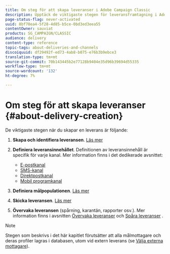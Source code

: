 ```yaml
---
title: Om steg för att skapa leveranser i Adobe Campaign Classic
description: Upptäck de viktigaste stegen för leveransframtagning i Adobe Campaign Classic.
page-status-flag: never-activated
uuid: 8bf70ea4-5f28-4d85-b5ce-0bd3ed3eea55
contentOwner: sauviat
products: SG_CAMPAIGN/CLASSIC
audience: delivery
content-type: reference
topic-tags: about-deliveries-and-channels
discoiquuid: df29492f-ed73-4ab8-b075-e76b3b9ebce3
translation-type: tm+mt
source-git-commit: 70b143445b2e77128b9404e35d96b39694d55335
workflow-type: tm+mt
source-wordcount: '132'
ht-degree: 7%

---
```



# Om steg för att skapa leveranser {#about-delivery-creation}

De viktigaste stegen när du skapar en leverans är följande:

1. **Skapa och identifiera leveransen**. [Läs mer](../../delivery/using/steps-create-and-identify-the-delivery.md)

1. **Definiera leveransinnehållet**. Definitionen av leveransinnehåll är specifik för varje kanal. Mer information finns i det dedikerade avsnittet:

   * [E-postkanal](../../delivery/using/defining-the-email-content.md)
   * [SMS-kanal](../../delivery/using/sms-channel.md#defining-the-sms-content)
   * [Direktpostkanal](../../delivery/using/defining-the-direct-mail-content.md)
   * [Mobil programkanal](../../delivery/using/about-mobile-app-channel.md)

1. **Definiera målpopulationen**. [Läs mer](../../delivery/using/steps-defining-the-target-population.md)

1. **Skicka leveransen**. [Läs mer](../../delivery/using/steps-sending-the-delivery.md)

1. **Övervaka leveransen** (spårning, karantän, rapporter osv.). Mer information finns i avsnitten [Övervaka leveranser](../../delivery/using/monitoring-a-delivery.md) och [Spåra leveranser](../../delivery/using/about-message-tracking.md) .

>[!NOTE]
>
>Stegen som beskrivs i det här kapitlet förutsätter att alla målmottagare och deras profiler lagras i databasen, utom vid extern leverans (se [Välja externa mottagare](../../delivery/using/steps-defining-the-target-population.md#selecting-external-recipients)).

